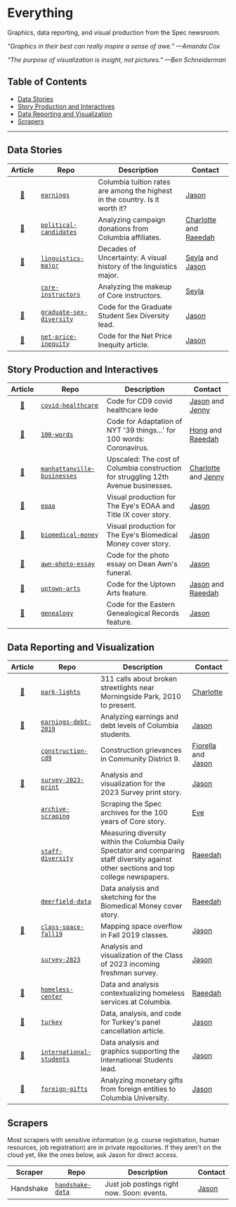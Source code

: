 # Everything

Graphics, data reporting, and visual production from the Spec newsroom.

_“Graphics in their best can really inspire a sense of awe.” —Amanda Cox_

_“The purpose of visualization is insight, not pictures.” —Ben Schneiderman_

<!--
_“Nothing important is ever headlined ‘Here is some data. Hope you find something interesting.’” —Amanda Cox_

“Has there ever been an enterprise that produced so much data to so little effect as higher education?” —Patricia McGuire, _The Chronicle of Higher Education_


_“The greatest value of a picture is when it forces us to notice what we never expected to see.” —John Tukey_

_“The purpose of visualization is insight, not pictures.” —Ben Shneiderman_

_“Las estadísticas hablan de todos, es decir, de nadie.” —Jaime Serra_. ("The statistics speak of everyone, that is, of nobody.")

_“In short, we use data to find and tell stories. Stories that make a difference. Stories that otherwise would not be told.”_

-->

## Table of Contents

- [Data Stories](#data-stories)
- [Story Production and Interactives](#story-production-and-interactives)
- [Data Reporting and Visualization](#data-reporting-and-visualization)
- [Scrapers](#scrapers)

---

## Data Stories
| Article | Repo | Description | Contact |
|:-------:|------|-------------|--------------|
| [:link:](https://www.columbiaspectator.com/news/2020/01/23/columbia-tuition-rates-are-among-the-highest-in-the-country-is-it-worth-it/) | [`earnings`](https://github.com/spec-journalism/earnings) | Columbia tuition rates are among the highest in the country. Is it worth it? | [Jason](https://github.com/jsonkao) |
| [:link:](https://www.columbiaspectator.com/news/2019/11/23/who-are-columbia-affiliates-backing-in-2020-campaign-donation-data-shows-booker-in-the-lead-2/) | [`political-candidates`](https://github.com/spec-journalism/political-candidates) | Analyzing campaign donations from Columbia affiliates. | [Charlotte](https://github.com/99zihaol) and [Raeedah](https://github.com/raeedahw) |
| [:link:](https://www.columbiaspectator.com/news/2019/10/18/linguistics-major-visual-history/) | [`linguistics-major`](https://github.com/spec-journalism/linguistics-major) | Decades of Uncertainty: A visual history of the linguistics major. | [Seyla](https://github.com/pseyla) and [Jason](https://github.com/jsonkao) |
| | [`core-instructors`](https://github.com/spec-journalism/core-instructors) | Analyzing the makeup of Core instructors. | [Seyla](https://github.com/pseyla) |
| [:link:](https://www.columbiaspectator.com/eye-lead/2019/05/04/in-certain-science-and-engineering-fields-sex-diversity-among-graduate-students-is-stagnating-in-others-its-getting-worse/) | [`graduate-sex-diversity`](https://github.com/spec-journalism/graduate-diversity) | Code for the Graduate Student Sex Diversity lead. | [Jason](https://github.com/jsonkao) |
| [:link:](https://www.columbiaspectator.com/news/net-price-inequity/) | [`net-price-inequity`](https://github.com/spec-journalism/net-price-inequity) | Code for the Net Price Inequity article. | [Jason](https://github.com/jsonkao) |

## Story Production and Interactives
| Article | Repo | Description | Contact |
|:-------:|------|-------------|--------------|
| [:link:](https://www.columbiaspectator.com/news/2020/04/13/west-harlem-residents-fall-under-the-most-at-risk-groups-for-contracting-covid-high-poverty-rates-will-make-recovery-an-uphill-battle/) | [`covid-healthcare`](https://github.com/spec-journalism/covid-healthcare) | Code for CD9 covid healthcare lede | [Jason](https://github.com/jsonkao) and [Jenny](https://github.com/jennyjyzhang)|
| [:link:](https://www.columbiaspectator.com/opinion/2020/03/29/100-words-we-asked-how-covid-19-has-impacted-students-lives-here-are-their-responses/) | [`100-words`](https://github.com/spec-journalism/100-words) | Code for Adaptation of NYT '39 things...' for 100 words: Coronavirus. | [Hong](https://github.com/HongSenDu) and [Raeedah](https://github.com/raeedahw)|
| [:link:](https://www.columbiaspectator.com/news/2020/03/13/upscaled-the-cost-of-columbia-construction-for-struggling-12th-avenue-businesses/) | [`manhattanville-businesses`](https://github.com/spec-journalism/manhattanville-businesses) | Upscaled: The cost of Columbia construction for struggling 12th Avenue businesses. | [Charlotte](https://github.com/99zihaol) and [Jenny](https://github.com/jennyjyzhang) |
| [:link:](https://www.columbiaspectator.com/eye-lead/2019/11/15/students-and-faculty-say-gender-based-harassment-and-discrimination-at-columbia-is-systemic-why-are-they-turning-away-from-the-system-built-to-address-it/) | [`eoaa`](https://github.com/spec-journalism/eoaa) | Visual production for The Eye's EOAA and Title IX cover story. | [Jason](https://github.com/jsonkao) |
| [:link:](https://spec-journalism.github.io/biomedical-money/) | [`biomedical-money`](https://github.com/spec-journalism/biomedical-money) | Visual production for The Eye's Biomedical Money cover story. | [Jason](https://github.com/jsonkao) |
| [:link:](https://www.columbiaspectator.com/news/celebrating-dean-awn/) | [`awn-photo-essay`](https://github.com/spec-journalism/awn-photo-essay) | Code for the photo essay on Dean Awn's funeral. | [Jason](https://github.com/jsonkao) |
| [:link:](https://www.columbiaspectator.com/eye/uptown-arts/) | [`uptown-arts`](https://github.com/spec-journalism/uptown-arts) | Code for the Uptown Arts feature. | [Jason](https://github.com/jsonkao) and [Raeedah](https://github.com/raeedahw) |
| [:link:](https://www.columbiaspectator.com/eye/2019/03/26/genealogy/) | [`genealogy`](https://github.com/spec-journalism/genealogy) | Code for the Eastern Genealogical Records feature. | [Jason](https://github.com/jsonkao) |

## Data Reporting and Visualization
| Article | Repo | Description | Contact |
|:-------:|------|-------------| ------- |
| [:link:](https://www.columbiaspectator.com/news/2020/01/30/community-members-see-long-awaited-safety-improvements-to-morningside-park-in-aftermath-of-majors-death/) | [`park-lights`](https://github.com/spec-journalism/park-lights) | 311 calls about broken streetlights near Morningside Park, 2010 to present. | [Charlotte](https://github.com/99zihaol) |
| [:link:](https://www.columbiaspectator.com/news/2020/01/23/columbia-tuition-rates-are-among-the-highest-in-the-country-is-it-worth-it/) | [`earnings-debt-2019`](https://github.com/spec-journalism/earnings-debt-2019) | Analyzing earnings and debt levels of Columbia students. | [Jason](https://github.com/jsonkao) |
| | [`construction-cd9`](https://github.com/spec-journalism/construction-cd9) | Construction grievances in Community District 9. | [Fiorella](https://github.com/fiorellach) and [Jason](https://github.com/jsonkao) |
| [:newspaper:](https://spec-journalism.github.io/survey-2023-print/) | [`survey-2023-print`](https://github.com/spec-journalism/survey-2023-print) | Analysis and visualization for the 2023 Survey print story. | [Jason](https://github.com/jsonkao) |
| | [`archive-scraping`](https://github.com/spec-journalism/archive-scraping) | Scraping the Spec archives for the 100 years of Core story. | [Eve](https://github.com/evewashington) |
| | [`staff-diversity`](https://github.com/spec-journalism/staff-diversity) | Measuring diversity within the Columbia Daily Spectator and comparing staff diversity against other sections and top college newspapers. | [Raeedah](https://github.com/raeedahw) |
| | [`deerfield-data`](https://github.com/spec-journalism/deerfield-data) | Data analysis and sketching for the Biomedical Money cover story. | [Raeedah](https://github.com/raeedahw) |
| [:link:](https://www.columbiaspectator.com/news/2019/09/19/with-classroom-space-shortage-morningside-heights-campus-forced-to-expand-boundaries/) | [`class-space-fall19`](https://github.com/spec-journalism/class-space-fall19) | Mapping space overflow in Fall 2019 classes. | [Jason](https://github.com/jsonkao) |
| | [`survey-2023`](https://github.com/spec-journalism/survey-2023) | Analysis and visualization of the Class of 2023 incoming freshman survey. | [Jason](https://github.com/jsonkao) |
| [:link:](https://www.columbiaspectator.com/the-eye/2019/04/24/in-the-1980s-columbia-ran-a-homeless-shelter-what-are-we-doing-now/) | [`homeless-center`](https://github.com/spec-journalism/homeless-center) | Data and analysis contextualizing homeless services at  Columbia. | [Raeedah](https://github.com/raeedahw) |
| [:link:](https://www.columbiaspectator.com/news/2019/04/04/cancelled-panel-on-turkish-rule-of-law-sparks-debate-around-foreign-political-pressure-academic-freedom-at-columbia/) | [`turkey`](https://github.com/spec-journalism/turkey) | Data, analysis, and code for Turkey's panel cancellation article. | [Jason](https://github.com/jsonkao) |
| [:link:](https://www.columbiaspectator.com/eye-lead/2019/04/24/extra-baggage-the-difficulties-graduate-students-and-postdocs-face-navigating-columbia-on-a-visa/) | [`international-students`](https://github.com/spec-journalism/international-students) | Data analysis and graphics supporting the International Students lead. | [Jason](https://github.com/jsonkao) |
| [:link:](https://www.columbiaspectator.com/news/2019/04/04/cancelled-panel-on-turkish-rule-of-law-sparks-debate-around-foreign-political-pressure-academic-freedom-at-columbia/) | [`foreign-gifts`](https://github.com/spec-journalism/foreign-gifts) | Analyzing monetary gifts from foreign entities to Columbia University. | [Jason](https://github.com/jsonkao) |

## Scrapers

Most scrapers with sensitive information (e.g. course registration, human resources, job registration) are in private repositories. If they aren't on the cloud yet, like the ones below, ask Jason for direct access.

| Scraper   | Repo | Description | Contact |
|:---------:|------|-------------| ------- |
| Handshake | [`handshake-data`](https://github.com/spec-journalism/handshake-data) | Just job postings right now. Soon: events. | [Jason](https://github.com/jsonkao) |
